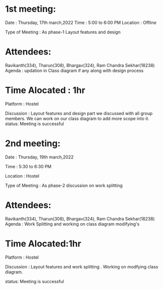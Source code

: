 # 1st meeting:
Date : Thursday, 17th march,2022
Time : 5:00 to 6:00 PM
Location : Offline

Type of Meeting : As phase-1 Layout features and design

# Attendees:
Ravikanth(334), Tharun(308), Bhargav(324), 
 Ram Chandra Sekhar(18238) 
Agenda : updation in Class diagram if any along with design process
# Time Alocated : 1hr
Platform : Hostel

Discussion :
Layout features and design part we discussed with all group members.
We can work on our class diagram to add more scope into it.
status: Meeting is successful


# 2nd meeting:
Date : Thursday, 19th march,2022 

Time : 5:30 to 6:30 PM 

Location : Hostel

Type of Meeting : As phase-2 discussion on work splitting 

# Attendees: 
Ravikanth(334), Tharun(308), Bhargav(324), Ram Chandra Sekhar(18238)
Agenda : Work Splitting and working on class diagram modifying's 
# Time Alocated:1hr 
Platform : Hostel 

Discussion : Layout features and work splitting . 
Working on modfying class diagram.

status: Meeting is successful
